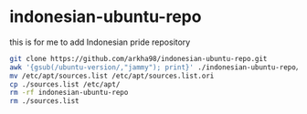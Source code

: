 # indonesian-ubuntu-repo
this is for me to add Indonesian pride repository

```bash
git clone https://github.com/arkha98/indonesian-ubuntu-repo.git
awk '{gsub(/ubuntu-version/,"jammy"); print}' ./indonesian-ubuntu-repo/sources.list > ./sources.list
mv /etc/apt/sources.list /etc/apt/sources.list.ori
cp ./sources.list /etc/apt/
rm -rf indonesian-ubuntu-repo
rm ./sources.list

```
